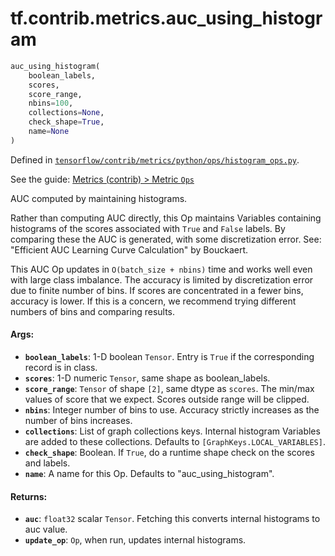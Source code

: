<div itemscope itemtype="http://developers.google.com/ReferenceObject">
<meta itemprop="name" content="tf.contrib.metrics.auc_using_histogram" />
</div>

# tf.contrib.metrics.auc_using_histogram

``` python
auc_using_histogram(
    boolean_labels,
    scores,
    score_range,
    nbins=100,
    collections=None,
    check_shape=True,
    name=None
)
```



Defined in [`tensorflow/contrib/metrics/python/ops/histogram_ops.py`](https://www.tensorflow.org/code/tensorflow/contrib/metrics/python/ops/histogram_ops.py).

See the guide: [Metrics (contrib) > Metric `Ops`](../../../../../api_guides/python/contrib.metrics.md#Metric_Ops_)

AUC computed by maintaining histograms.

Rather than computing AUC directly, this Op maintains Variables containing
histograms of the scores associated with `True` and `False` labels.  By
comparing these the AUC is generated, with some discretization error.
See: "Efficient AUC Learning Curve Calculation" by Bouckaert.

This AUC Op updates in `O(batch_size + nbins)` time and works well even with
large class imbalance.  The accuracy is limited by discretization error due
to finite number of bins.  If scores are concentrated in a fewer bins,
accuracy is lower.  If this is a concern, we recommend trying different
numbers of bins and comparing results.

#### Args:

* <b>`boolean_labels`</b>:  1-D boolean `Tensor`.  Entry is `True` if the corresponding
    record is in class.
* <b>`scores`</b>:  1-D numeric `Tensor`, same shape as boolean_labels.
* <b>`score_range`</b>:  `Tensor` of shape `[2]`, same dtype as `scores`.  The min/max
    values of score that we expect.  Scores outside range will be clipped.
* <b>`nbins`</b>:  Integer number of bins to use.  Accuracy strictly increases as the
    number of bins increases.
* <b>`collections`</b>: List of graph collections keys. Internal histogram Variables
    are added to these collections. Defaults to `[GraphKeys.LOCAL_VARIABLES]`.
* <b>`check_shape`</b>:  Boolean.  If `True`, do a runtime shape check on the scores
    and labels.
* <b>`name`</b>:  A name for this Op.  Defaults to "auc_using_histogram".


#### Returns:

* <b>`auc`</b>:  `float32` scalar `Tensor`.  Fetching this converts internal histograms
    to auc value.
* <b>`update_op`</b>:  `Op`, when run, updates internal histograms.
